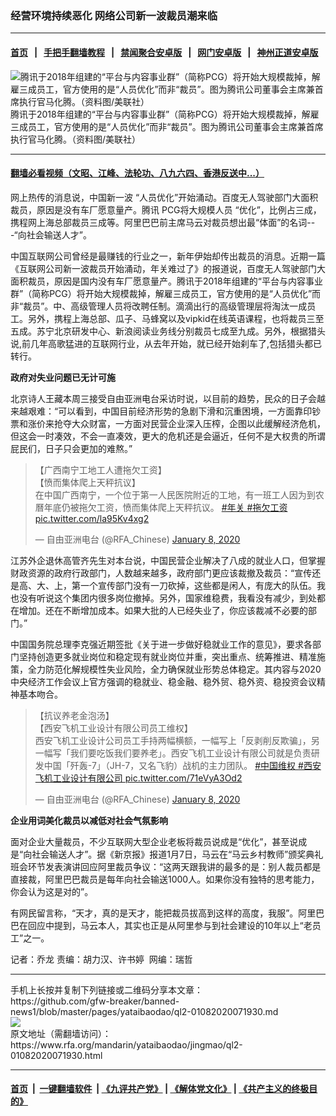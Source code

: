 ### 经营环境持续恶化   网络公司新一波裁员潮来临
------------------------

#### [首页](https://github.com/gfw-breaker/banned-news1/blob/master/README.md) &nbsp;&nbsp;|&nbsp;&nbsp; [手把手翻墙教程](https://github.com/gfw-breaker/guides/wiki) &nbsp;&nbsp;|&nbsp;&nbsp; [禁闻聚合安卓版](https://github.com/gfw-breaker/bn-android) &nbsp;&nbsp;|&nbsp;&nbsp; [网门安卓版](https://github.com/oGate2/oGate) &nbsp;&nbsp;|&nbsp;&nbsp; [神州正道安卓版](https://github.com/SzzdOgate/update) 



<div id="headerimg">
 <img alt="腾讯于2018年组建的“平台与内容事业群”（简称PCG）将开始大规模裁掉，解雇三成员工，官方使用的是“人员优化”而非“裁员”。图为腾讯公司董事会主席兼首席执行官马化腾。（资料图/美联社）" src="https://www.rfa.org/mandarin/yataibaodao/jingmao/ql2-01082020071930.html/AP_19080392011997.jpg/@@images/d5ecdc84-735e-47b3-92ac-7c86b52b314a.jpeg" title="腾讯于2018年组建的“平台与内容事业群”（简称PCG）将开始大规模裁掉，解雇三成员工，官方使用的是“人员优化”而非“裁员”。图为腾讯公司董事会主席兼首席执行官马化腾。（资料图/美联社）"/>
 <div id="headerimgcontents">
  <div id="headerimgcaption">
   <span>
    腾讯于2018年组建的“平台与内容事业群”（简称PCG）将开始大规模裁掉，解雇三成员工，官方使用的是“人员优化”而非“裁员”。图为腾讯公司董事会主席兼首席执行官马化腾。（资料图/美联社）
   </span>
   <!-- zoomattribute -->
  </div>
  <!-- headerimgcaption -->
 </div>
 <!-- headerimagecontents -->
</div>

<hr/>


#### [翻墙必看视频（文昭、江峰、法轮功、八九六四、香港反送中...）](http://167.172.214.107/home.html)

<div id="storytext">
 <div>
  <div class="slot_header">
  </div>
 </div>
 <p>
  网上热传的消息说，中国新一波 “人员优化”开始涌动。百度无人驾驶部门大面积裁员，原因是没有车厂愿意量产。腾讯 PCG将大规模人员 “优化”，比例占三成，携程网上海总部裁员三成等。阿里巴巴前主席马云对裁员想出最“体面”的名词---“向社会输送人才”。
 </p>
 <p>
  中国互联网公司曾经是最赚钱的行业之一，新年伊始却传出裁员的消息。近期一篇《互联网公司新一波裁员开始涌动，年关难过了》的报道说，百度无人驾驶部门大面积裁员，原因是国内没有车厂愿意量产。腾讯于2018年组建的“平台与内容事业群”（简称PCG）将开始大规模裁掉，解雇三成员工，官方使用的是“人员优化”而非“裁员”。中、高级管理人员将改聘任制。滴滴出行的高级管理层将淘汰一成员工。另外，携程上海总部、瓜子、马蜂窝以及vipkid在线英语课程，也将裁员三至五成。苏宁北京研发中心、新浪阅读业务线分别裁员七成至九成。另外，根据猎头说,前几年高歌猛进的互联网行业，从去年开始，就已经开始刹车了,包括猎头都已转行。
 </p>
 <p>
 </p>
 <p>
  <b>
  </b>
 </p>
 <p>
 </p>
 <p>
  <b>
   政府对失业问题已无计可施
  </b>
 </p>
 <p>
  北京诗人王藏本周三接受自由亚洲电台采访时说，以目前的趋势，民众的日子会越来越艰难：“可以看到，中国目前经济形势的急剧下滑和沉重困境，一方面靠印钞票和涨价来抢夺大众财富，一方面对民营企业深入压榨，企图以此缓解经济危机，但这会一时凑效，不会一直凑效，更大的危机还是会逼近，任何不是大权贵的所谓屁民们，日子只会更加的难熬。”
 </p>
 <p>
 </p>
 <blockquote class="twitter-tweet">
  <p dir="ltr">
   【广西南宁工地工人遭拖欠工资】
   <br/>
   【愤而集体爬上天秤抗议】
   <br/>
   在中国广西南宁，一个位于第一人民医院附近的工地，有一班工人因为到农曆年底仍被拖欠工资，愤而集体爬上天秤抗议。
   <a href="https://twitter.com/hashtag/%E5%B9%B4%E5%85%B3?src=hash&amp;ref_src=twsrc%5Etfw">
    #年关
   </a>
   <a href="https://twitter.com/hashtag/%E6%8B%96%E6%AC%A0%E5%B7%A5%E8%B5%84?src=hash&amp;ref_src=twsrc%5Etfw">
    #拖欠工资
   </a>
   <a href="https://t.co/la95Kv4xg2">
    pic.twitter.com/la95Kv4xg2
   </a>
  </p>
  — 自由亚洲电台 (@RFA_Chinese)
  <a href="https://twitter.com/RFA_Chinese/status/1214869083658674176?ref_src=twsrc%5Etfw">
   January 8, 2020
  </a>
 </blockquote>
 <p>
 </p>
 <p>
  江苏外企退休高管齐先生对本台说，中国民营企业解决了八成的就业人口，但掌握财政资源的政府行政部门，人数越来越多，政府部门更应该裁撤及裁员：“宣传还是高、大、上，第一个宣传部门没有一刀砍掉，这些都是闲人，有庞大的队伍。我也没有听说这个集团内很多岗位撤掉。另外，国家维稳费，我看没有减少，到处都在增加。还在不断增加成本。如果大批的人已经失业了，你应该裁减不必要的部门。”
 </p>
 <p>
  中国国务院总理李克强近期签批《关于进一步做好稳就业工作的意见》，要求各部门坚持创造更多就业岗位和稳定现有就业岗位并重，突出重点、统筹推进、精准施策，全力防范化解规模性失业风险，全力确保就业形势总体稳定。其内容与2020中央经济工作会议上官方强调的稳就业、稳金融、稳外贸、稳外资、稳投资会议精神基本吻合。
 </p>
 <p>
 </p>
 <blockquote class="twitter-tweet">
  <p dir="ltr">
   【抗议养老金泡汤】
   <br/>
   【西安飞机工业设计有限公司员工维权】
   <br/>
   西安飞机工业设计公司员工手持两幅横额，一幅写上「反剥削反欺骗」，另一幅写「我们要吃饭我们要养老」。西安飞机工业设计有限公司就是负责研发中国「歼轰-7」（JH-7，又名飞豹）战机的主力团队。
   <a href="https://twitter.com/hashtag/%E4%B8%AD%E5%9B%BD%E7%BB%B4%E6%9D%83?src=hash&amp;ref_src=twsrc%5Etfw">
    #中国维权
   </a>
   <a href="https://twitter.com/hashtag/%E8%A5%BF%E5%AE%89%E9%A3%9E%E6%9C%BA%E5%B7%A5%E4%B8%9A%E8%AE%BE%E8%AE%A1%E6%9C%89%E9%99%90%E5%85%AC%E5%8F%B8?src=hash&amp;ref_src=twsrc%5Etfw">
    #西安飞机工业设计有限公司
   </a>
   <a href="https://t.co/71eVyA3Od2">
    pic.twitter.com/71eVyA3Od2
   </a>
  </p>
  — 自由亚洲电台 (@RFA_Chinese)
  <a href="https://twitter.com/RFA_Chinese/status/1214789191403331584?ref_src=twsrc%5Etfw">
   January 8, 2020
  </a>
 </blockquote>
 <p>
 </p>
 <p>
  <b>
   企业用词美化裁员以减低对社会气氛影响
  </b>
 </p>
 <p>
  面对企业大量裁员，不少互联网大型企业老板将裁员说成是“优化”，甚至说成是“向社会输送人才”。据《新京报》报道1月7日，马云在“马云乡村教师”颁奖典礼班会环节发表演讲回应阿里裁员争议：“这两天跟我讲的最多的是：别人裁员都是直接裁，阿里巴巴裁员是每年向社会输送1000人。如果你没有独特的思考能力，你会认为这是对的”。
 </p>
 <p>
  有网民留言称，“天才，真的是天才，能把裁员拔高到这样的高度，我服”。阿里巴巴在回应中提到，马云本人，其实也正是从阿里参与到社会建设的10年以上“老员工”之一。
 </p>
 <p>
 </p>
 <p>
  记者：乔龙 责编：胡力汉、许书婷  网编：瑞哲
 </p>
</div>

<hr/>
手机上长按并复制下列链接或二维码分享本文章：<br/>
https://github.com/gfw-breaker/banned-news1/blob/master/pages/yataibaodao/ql2-01082020071930.md <br/>
<a href='https://github.com/gfw-breaker/banned-news1/blob/master/pages/yataibaodao/ql2-01082020071930.md'><img src='https://github.com/gfw-breaker/banned-news1/blob/master/pages/yataibaodao/ql2-01082020071930.md.png'/></a> <br/>
原文地址（需翻墙访问）：https://www.rfa.org/mandarin/yataibaodao/jingmao/ql2-01082020071930.html


------------------------
#### [首页](https://github.com/gfw-breaker/banned-news1/blob/master/README.md) &nbsp;|&nbsp; [一键翻墙软件](https://github.com/gfw-breaker/nogfw/blob/master/README.md) &nbsp;| [《九评共产党》](https://github.com/gfw-breaker/9ping.md/blob/master/README.md#九评之一评共产党是什么) | [《解体党文化》](https://github.com/gfw-breaker/jtdwh.md/blob/master/README.md) | [《共产主义的终极目的》](https://github.com/gfw-breaker/gczydzjmd.md/blob/master/README.md)


<img src='http://gfw-breaker.win/banned-news/pages/yataibaodao/ql2-01082020071930.md' width='0px' height='0px'/>